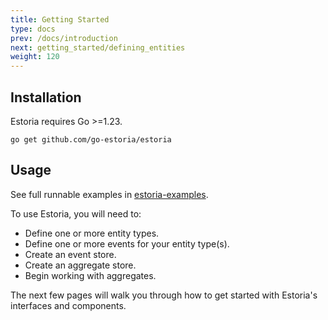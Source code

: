 ```yaml
---
title: Getting Started
type: docs
prev: /docs/introduction
next: getting_started/defining_entities
weight: 120
---
```


## Installation

Estoria requires Go >=1.23.

```shell
go get github.com/go-estoria/estoria
```

## Usage

See full runnable examples in [estoria-examples](https://github.com/go-estoria/estoria-examples).

To use Estoria, you will need to:
- Define one or more entity types.
- Define one or more events for your entity type(s).
- Create an event store.
- Create an aggregate store.
- Begin working with aggregates.

The next few pages will walk you through how to get started with Estoria's interfaces and components.

